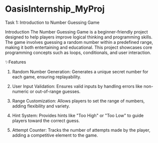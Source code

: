 # OasisInternship_MyProj
Task 1: Introduction to Number Guessing Game

Introduction
The Number Guessing Game is a beginner-friendly project designed to help players improve logical thinking and programming skills. The game involves guessing a random number within a predefined range, making it both entertaining and educational. This project showcases core programming concepts such as loops, conditionals, and user interaction.

✨Features

1. Random Number Generation: Generates a unique secret number for each game, ensuring replayability.


2. User Input Validation: Ensures valid inputs by handling errors like non-numeric or out-of-range guesses.


3. Range Customization: Allows players to set the range of numbers, adding flexibility and variety.


4. Hint System: Provides hints like "Too High" or "Too Low" to guide players toward the correct guess.


5. Attempt Counter: Tracks the number of attempts made by the player, adding a competitive element to the game.
